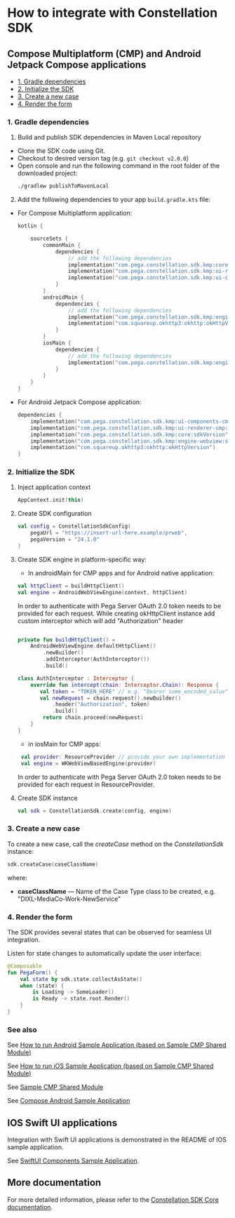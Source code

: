 # How to integrate with Constellation SDK 

## Compose Multiplatform (CMP) and Android Jetpack Compose applications

- [1. Gradle dependencies](#1-gradle-dependencies)
- [2. Initialize the SDK](#2-initialize-the-sdk)
- [3. Create a new case](#3-create-a-new-case)
- [4. Render the form](#4-render-the-form)

### 1. Gradle dependencies

1. Build and publish SDK dependencies in Maven Local repository

- Clone the SDK code using Git.
- Checkout to desired version tag (e.g. `git checkout v2.0.0`)
- Open console and run the following command in the root folder of the downloaded project:
    ```bash
    ./gradlew publishToMavenLocal
    ```
   
2. Add the following dependencies to your app `build.gradle.kts` file:

- For Compose Multiplatform application:
    ```kotlin
    kotlin {
    
        sourceSets {
            commonMain {
                dependencies {
                    // add the following dependencies
                    implementation("com.pega.constellation.sdk.kmp:core:sdkVersion")
                    implementation("com.pega.constellation.sdk.kmp:ui-renderer-cmp:sdkVersion"
                    implementation("com.pega.constellation.sdk.kmp:ui-components-cmp:sdkVersion")
                }
            }
            androidMain {
                dependencies {
                    // add the following dependencies
                    implementation("com.pega.constellation.sdk.kmp:engine-webview:sdkVersion")
                    implementation("com.squareup.okhttp3:okhttp:okHttpVersion")
                }
            }
            iosMain {
                dependencies {
                    // add the following dependencies
                    implementation("com.pega.constellation.sdk.kmp:engine-webview:sdkVersion")
                }
            }
        }
    }
    ```

- For Android Jetpack Compose application:
    ```kotlin
    dependencies {
        implementation("com.pega.constellation.sdk.kmp:ui-components-cmp:sdkVersion")
        implementation("com.pega.constellation.sdk.kmp:ui-renderer-cmp:sdkVersion")
        implementation("com.pega.constellation.sdk.kmp:core:sdkVersion")
        implementation("com.pega.constellation.sdk.kmp:engine-webview:sdkVersion")
        implementation("com.squareup.okhttp3:okhttp:okHttpVersion")
    }
    ```

### 2. Initialize the SDK

1. Inject application context
    ```kotlin
    AppContext.init(this)
    ```
2. Create SDK configuration
    ```kotlin
    val config = ConstellationSdkConfig(
        pegaUrl = "https://insert-url-here.example/prweb",
        pegaVersion = "24.1.0"
    )
    ```
   
3. Create SDK engine in platform-specific way:

    - In androidMain for CMP apps and for Android native application:
    ```kotlin
    val httpClient = buildHttpClient()
    val engine = AndroidWebViewEngine(context, httpClient)
    ```
    In order to authenticate with Pega Server OAuth 2.0 token needs to be provided for each request. 
    While creating okHttpClient instance add custom interceptor which will add "Authorization" header
    ```kotlin
   
    private fun buildHttpClient() =
        AndroidWebViewEngine.defaultHttpClient()
            .newBuilder()
            .addInterceptor(AuthInterceptor())
            .build()
   
    class AuthInterceptor : Interceptor {
        override fun intercept(chain: Interceptor.Chain): Response {
           val token = "TOKEN_HERE" // e.g. "Bearer some_encoded_value"
           val newRequest = chain.request().newBuilder()
               .header("Authorization", token)
               .build()
            return chain.proceed(newRequest)
        }
    }
    ```

    - in iosMain for CMP apps:
    ```kotlin
     val provider: ResourceProvider // provide your own implementation of ResourceProvider
     val engine = WKWebViewBasedEngine(provider)
    ```
   In order to authenticate with Pega Server OAuth 2.0 token needs to be provided for each request in ResourceProvider.


4. Create SDK instance
    ```kotlin
    val sdk = ConstellationSdk.create(config, engine)
    ```

### 3. Create a new case

To create a new case, call the *createCase* method on the *ConstellationSdk* instance:

```kotlin
sdk.createCase(caseClassName)
```

where:
- **caseClassName** — Name of the Case Type class to be created, e.g. "DIXL-MediaCo-Work-NewService"

### 4. Render the form

The SDK provides several states that can be observed for seamless UI integration.

Listen for state changes to automatically update the user interface:

```kotlin
@Composable
fun PegaForm() {
    val state by sdk.state.collectAsState()
    when (state) {
        is Loading -> SomeLoader()
        is Ready -> state.root.Render()
    }
}
```

### See also

See [How to run Android Sample Application (based on Sample CMP Shared Module)](../samples/android-cmp-app/README.md) 

See [How to run iOS Sample Application (based on Sample CMP Shared Module)](../samples/ios-cmp-app/README.md)

See [Sample CMP Shared Module](../samples/base-cmp-app/README.md)

See [Compose Android Sample Application](../samples/android-compose/README.md)

## IOS Swift UI applications

Integration with Swift UI applications is demonstrated in the README of IOS sample application.

See [SwiftUI Components Sample Application](../samples/swiftui-components-app/README.md).

## More documentation

For more detailed information, please refer to the [Constellation SDK Core documentation](../core/README.md).

